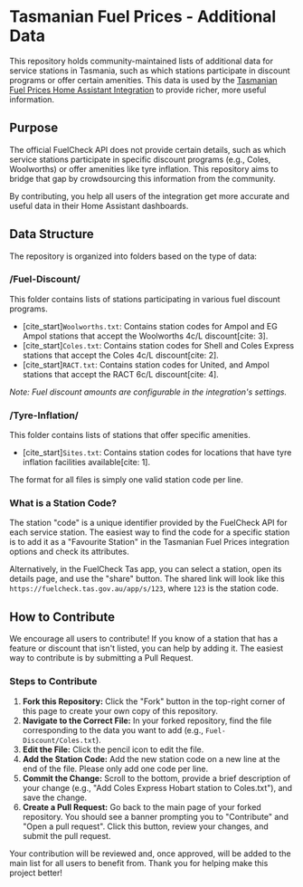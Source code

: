 # **Tasmanian Fuel Prices - Additional Data**

This repository holds community-maintained lists of additional data for service stations in Tasmania, such as which stations participate in discount programs or offer certain amenities. This data is used by the [Tasmanian Fuel Prices Home Assistant Integration](https://github.com/ziogref/TAS-Fuel-HA-Intergration) to provide richer, more useful information.

## **Purpose**

The official FuelCheck API does not provide certain details, such as which service stations participate in specific discount programs (e.g., Coles, Woolworths) or offer amenities like tyre inflation. This repository aims to bridge that gap by crowdsourcing this information from the community.

By contributing, you help all users of the integration get more accurate and useful data in their Home Assistant dashboards.

## **Data Structure**

The repository is organized into folders based on the type of data:

### **/Fuel-Discount/**
This folder contains lists of stations participating in various fuel discount programs.
* [cite_start]`Woolworths.txt`: Contains station codes for Ampol and EG Ampol stations that accept the Woolworths 4c/L discount[cite: 3].
* [cite_start]`Coles.txt`: Contains station codes for Shell and Coles Express stations that accept the Coles 4c/L discount[cite: 2].
* [cite_start]`RACT.txt`: Contains station codes for United, and Ampol stations that accept the RACT 6c/L discount[cite: 4].

*Note: Fuel discount amounts are configurable in the integration's settings.*

### **/Tyre-Inflation/**
This folder contains lists of stations that offer specific amenities.
* [cite_start]`Sites.txt`: Contains station codes for locations that have tyre inflation facilities available[cite: 1].

The format for all files is simply one valid station code per line.

### **What is a Station Code?**

The station "code" is a unique identifier provided by the FuelCheck API for each service station. The easiest way to find the code for a specific station is to add it as a "Favourite Station" in the Tasmanian Fuel Prices integration options and check its attributes.

Alternatively, in the FuelCheck Tas app, you can select a station, open its details page, and use the "share" button. The shared link will look like this `https://fuelcheck.tas.gov.au/app/s/123`, where `123` is the station code.

## **How to Contribute**

We encourage all users to contribute! If you know of a station that has a feature or discount that isn't listed, you can help by adding it. The easiest way to contribute is by submitting a Pull Request.

### **Steps to Contribute**

1.  **Fork this Repository:** Click the "Fork" button in the top-right corner of this page to create your own copy of this repository.
2.  **Navigate to the Correct File:** In your forked repository, find the file corresponding to the data you want to add (e.g., `Fuel-Discount/Coles.txt`).
3.  **Edit the File:** Click the pencil icon to edit the file.
4.  **Add the Station Code:** Add the new station code on a new line at the end of the file. Please only add one code per line.
5.  **Commit the Change:** Scroll to the bottom, provide a brief description of your change (e.g., "Add Coles Express Hobart station to Coles.txt"), and save the change.
6.  **Create a Pull Request:** Go back to the main page of your forked repository. You should see a banner prompting you to "Contribute" and "Open a pull request". Click this button, review your changes, and submit the pull request.

Your contribution will be reviewed and, once approved, will be added to the main list for all users to benefit from. Thank you for helping make this project better!
